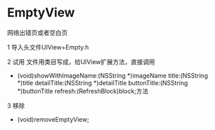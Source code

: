 # EmptyView

网络出错页或者空白页

1 导入头文件UIView+Empty.h

2 试用 文件用类目写成，给UIView扩展方法，直接调用
- (void)showWithImageName:(NSString *)imageName
                    title:(NSString *)title
              detailTitle:(NSString *)detailTitle
              buttonTitle:(NSString *)buttonTitle
                  refresh:(RefreshBlock)block;方法
                  
3 移除 
- (void)removeEmptyView;
